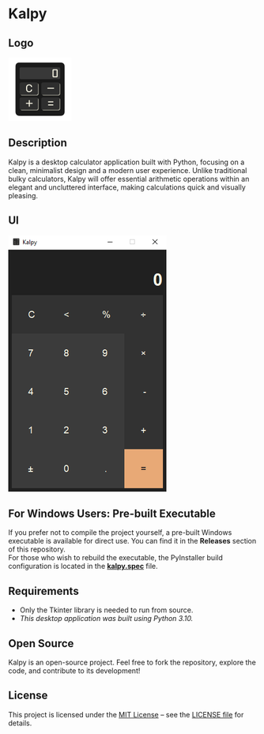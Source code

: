 # Kalpy

## Logo
<img src="src/logo.png" alt="KalPy logo" width="128">

## Description
Kalpy is a desktop calculator application built with Python, focusing on a clean, minimalist design and a modern user experience. Unlike traditional bulky calculators, Kalpy will offer essential arithmetic operations within an elegant and uncluttered interface, making calculations quick and visually pleasing.

## UI
<img src="src/ui.png" alt="KalPy UI screenshot" width="320">

## For Windows Users: Pre-built Executable
If you prefer not to compile the project yourself, a pre-built Windows executable is available for direct use. You can find it in the **Releases** section of this repository.  
For those who wish to rebuild the executable, the PyInstaller build configuration is located in the **[kalpy.spec](kalpy.spec)** file.

## Requirements
* Only the Tkinter library is needed to run from source.
* *This desktop application was built using Python 3.10.*

## Open Source
Kalpy is an open-source project. Feel free to fork the repository, explore the code, and contribute to its development!

## License
This project is licensed under the [MIT License](LICENSE) – see the [LICENSE file](LICENSE) for details.